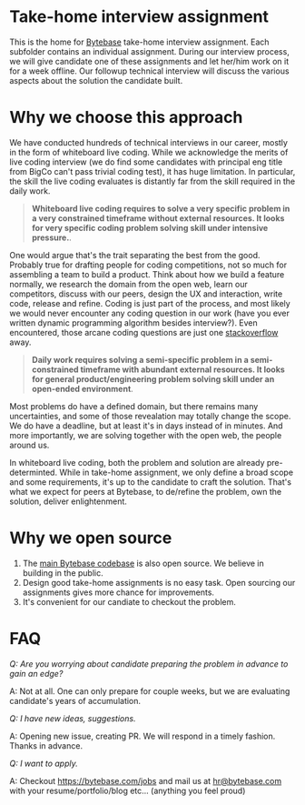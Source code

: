 # Take-home interview assignment

This is the home for [Bytebase](https://bytebase.com) take-home interview assignment. Each subfolder contains an individual assignment. During our interview process, we will give candidate one of these assignments and let her/him work on it for a week offline. Our followup technical interview will discuss the various aspects about the solution the candidate built.

# Why we choose this approach

We have conducted hundreds of technical interviews in our career, mostly in the form of whiteboard live coding. While we acknowledge the merits of live coding interview (we do find some candidates with principal eng title from BigCo can't pass trivial coding test), it has huge limitation. In particular, the skill the live coding evaluates is distantly far from the skill required in the daily work.

> **Whiteboard live coding requires to solve a very specific problem in a very constrained timeframe without external resources. It looks for very specific coding problem solving skill under intensive pressure.**.

One would argue that's the trait separating the best from the good. Probably true for drafting people for coding competitions, not so much for assembling a team to build a product. Think about how we build a feature normally, we research the domain from the open web, learn our competitors, discuss with our peers, design the UX and interaction, write code, release and refine. Coding is just part of the process, and most likely we would never encounter any coding question in our work (have you ever written dynamic programming algorithm besides interview?). Even encountered, those arcane coding questions are just one [stackoverflow](stackoverflow.com) away.

> **Daily work requires solving a semi-specific problem in a semi-constrained timeframe with abundant external resources. It looks for general product/engineering problem solving skill under an open-ended environment**.

Most problems do have a defined domain, but there remains many uncertainties, and some of those revealation may totally change the scope. We do have a deadline, but at least it's in days instead of in minutes. And more importantly, we are solving together with the open web, the people around us.

In whiteboard live coding, both the problem and solution are already pre-determinted. While in take-home assignment, we only define a broad scope and some requirements, it's up to the candidate to craft the solution. That's what we expect for peers at Bytebase, to de/refine the problem, own the solution, deliver enlightenment.

# Why we open source

1. The [main Bytebase codebase](https://github.com/bytebase/bytebase) is also open source. We believe in building in the public.
1. Design good take-home assignments is no easy task. Open sourcing our assignments gives more chance for improvements.
1. It's convenient for our candiate to checkout the problem.

# FAQ

_Q: Are you worrying about candidate preparing the problem in advance to gain an edge?_

A: Not at all. One can only prepare for couple weeks, but we are evaluating candidate's years of accumulation.

_Q: I have new ideas, suggestions._

A: Opening new issue, creating PR. We will respond in a timely fashion. Thanks in advance.

_Q: I want to apply._

A: Checkout https://bytebase.com/jobs and mail us at hr@bytebase.com with your resume/portfolio/blog etc... (anything you feel proud)
